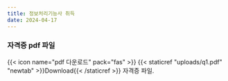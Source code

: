 ```yaml
---
title: 정보처리기능사 취득
date: 2024-04-17
---
```


### 자격증 pdf 파일
{{< icon name="pdf 다운로드" pack="fas" >}} {{< staticref "uploads/q1.pdf" "newtab" >}}Download{{< /staticref >}} 자격증 파일.

